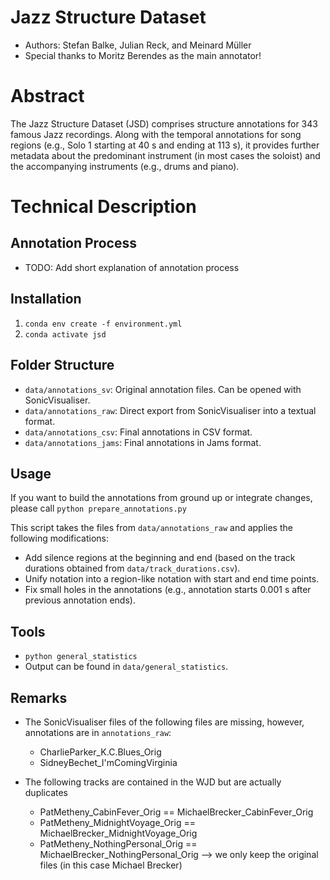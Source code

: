 # Jazz Structure Dataset

* Authors: Stefan Balke, Julian Reck, and Meinard Müller
* Special thanks to Moritz Berendes as the main annotator!

# Abstract

The Jazz Structure Dataset (JSD) comprises structure annotations for 343
famous Jazz recordings. Along with the temporal annotations for song
regions (e.g., Solo 1 starting at 40 s and ending at 113 s), it provides
further metadata about the predominant instrument (in most cases the soloist)
and the accompanying instruments (e.g., drums and piano).

# Technical Description

## Annotation Process

* TODO: Add short explanation of annotation process

## Installation

1. `conda env create -f environment.yml`
2. `conda activate jsd`

## Folder Structure

* `data/annotations_sv`: Original annotation files. Can be opened with SonicVisualiser.
* `data/annotations_raw`: Direct export from SonicVisualiser into a textual format.
* `data/annotations_csv`: Final annotations in CSV format.
* `data/annotations_jams`: Final annotations in Jams format.

## Usage

If you want to build the annotations from ground up or integrate changes,
please call `python prepare_annotations.py`

This script takes the files from `data/annotations_raw` and applies the following modifications:

 * Add silence regions at the beginning and end (based on the track durations obtained from `data/track_durations.csv`).
 * Unify notation into a region-like notation with start and end time points.
 * Fix small holes in the annotations (e.g., annotation starts 0.001 s after previous annotation ends).

## Tools

* `python general_statistics`
* Output can be found in `data/general_statistics`.

## Remarks

* The SonicVisualiser files of the following files are missing, however, annotations are in `annotations_raw`:
  - CharlieParker_K.C.Blues_Orig
  - SidneyBechet_I'mComingVirginia

* The following tracks are contained in the WJD but are actually duplicates
  - PatMetheny_CabinFever_Orig == MichaelBrecker_CabinFever_Orig
  - PatMetheny_MidnightVoyage_Orig == MichaelBrecker_MidnightVoyage_Orig
  - PatMetheny_NothingPersonal_Orig == MichaelBrecker_NothingPersonal_Orig
  --> we only keep the original files (in this case Michael Brecker)
